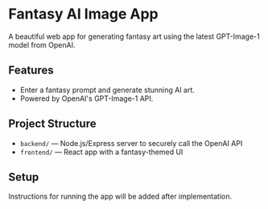 # Fantasy AI Image App

A beautiful web app for generating fantasy art using the latest GPT-Image-1 model from OpenAI.

## Features
- Enter a fantasy prompt and generate stunning AI art.
- Powered by OpenAI's GPT-Image-1 API.

## Project Structure
- `backend/` — Node.js/Express server to securely call the OpenAI API
- `frontend/` — React app with a fantasy-themed UI

## Setup
Instructions for running the app will be added after implementation.
